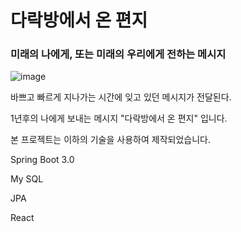 # 다락방에서 온 편지
### 미래의 나에게, 또는 미래의 우리에게 전하는 메시지

![image](https://user-images.githubusercontent.com/20256152/200503205-8054325e-f729-4ee8-9434-4de54ca7eefe.png)


바쁘고 빠르게 지나가는 시간에 잊고 있던 메시지가 전달된다.

1년후의 나에게 보내는 메시지 "다락방에서 온 편지" 입니다.

본 프로젝트는 이하의 기술을 사용하여 제작되었습니다.

Spring Boot 3.0

My SQL

JPA

React
